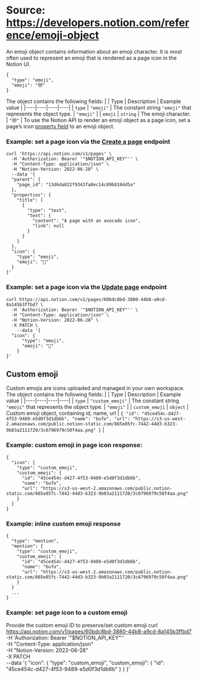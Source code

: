 # Source: https://developers.notion.com/reference/emoji-object

An emoji object contains information about an emoji character. It is most often used to represent an emoji that is rendered as a page icon in the Notion UI.
```
{
  "type": "emoji",
  "emoji": "😻"
}
```
The object contains the following fields:
|  | Type | Description | Example value |
|----|----|----|----|
| `type` | `"emoji"` | The constant string `"emoji"` that represents the object type. | `"emoji"` |
| `emoji` | `string` | The emoji character. | `"😻"` |
To use the Notion API to render an emoji object as a page icon, set a page’s icon [property field](/reference/page) to an emoji object.
### Example: set a page icon via the [Create a page](/reference/post-page) endpoint
    curl 'https://api.notion.com/v1/pages' \
      -H 'Authorization: Bearer '"$NOTION_API_KEY"'' \
      -H "Content-Type: application/json" \
      -H "Notion-Version: 2022-06-28" \
      --data '{
      "parent": {
        "page_id": "13d6da822f9343fa8ec14c89b8184d5a"
      },
      "properties": {
        "title": [
          {
            "type": "text",
            "text": {
              "content": "A page with an avocado icon",
              "link": null
            }
          }
        ]
      },
      "icon": {
        "type": "emoji",
        "emoji": "🥑"
      }
    }'
### Example: set a page icon via the [Update page](/reference/patch-page) endpoint
    curl https://api.notion.com/v1/pages/60bdc8bd-3880-44b8-a9cd-8a145b3ffbd7 \
      -H 'Authorization: Bearer '"$NOTION_API_KEY"'' \
      -H "Content-Type: application/json" \
      -H "Notion-Version: 2022-06-28" \
      -X PATCH \
        --data '{
      "icon": {
          "type": "emoji",
          "emoji": "🥨"
        }
    }'
## Custom emoji
Custom emojis are icons uploaded and managed in your own workspace.
The object contains the following fields:
|  | Type | Description | Example value |
|----|----|----|----|
| `type` | `"custom_emoji"` | The constant string `"emoji"` that represents the object type. | `"emoji"` |
| `custom_emoji` | `object` | Custom emoji object, containing id, name, url | `{ "id": "45ce454c-d427-4f53-9489-e5d0f3d1db6b", "name": "bufo", "url": "https://s3-us-west-2.amazonaws.com/public.notion-static.com/865e85fc-7442-44d3-b323-9b03a2111720/3c6796979c50f4aa.png" }` |
### Example: custom emoji in page icon response:
```
{
  "icon": {
    "type": "custom_emoji",
    "custom_emoji": {
      "id": "45ce454c-d427-4f53-9489-e5d0f3d1db6b",
      "name": "bufo",
      "url": "https://s3-us-west-2.amazonaws.com/public.notion-static.com/865e85fc-7442-44d3-b323-9b03a2111720/3c6796979c50f4aa.png"
    }
  }
}
```
### Example: inline custom emoji response
```
{
  "type": "mention",
  "mention": {
    "type": "custom_emoji",
    "custom_emoji": {
      "id": "45ce454c-d427-4f53-9489-e5d0f3d1db6b",
      "name": "bufo",
      "url": "https://s3-us-west-2.amazonaws.com/public.notion-static.com/865e85fc-7442-44d3-b323-9b03a2111720/3c6796979c50f4aa.png"
    }
  }
  ...
}
```
### Example: set page icon to a custom emoji
Provide the custom emoji ID to preserve/set custom emoji
    curl https://api.notion.com/v1/pages/60bdc8bd-3880-44b8-a9cd-8a145b3ffbd7 \
      -H 'Authorization: Bearer '"$NOTION_API_KEY"'' \
      -H "Content-Type: application/json" \
      -H "Notion-Version: 2022-06-28" \
      -X PATCH \
      --data '{
      "icon": {
        "type": "custom_emoji",
        "custom_emoji": {
          "id": "45ce454c-d427-4f53-9489-e5d0f3d1db6b"
        }
      }
    }'